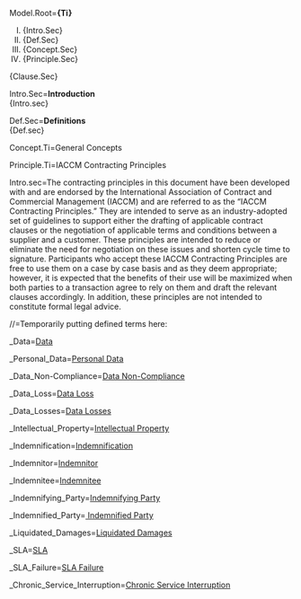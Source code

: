 Model.Root=<b>{Ti}</b><ol type="I"><li>{Intro.Sec}<li>{Def.Sec}<li>{Concept.Sec}<li>{Principle.Sec}</ol>{Clause.Sec}


Intro.Sec=<b>Introduction</b><br>{Intro.sec}

Def.Sec=<b>Definitions</b><br>{Def.sec}

Concept.Ti=General Concepts

Principle.Ti=IACCM Contracting Principles

Intro.sec=The contracting principles in this document have been developed with and are endorsed by the International Association of Contract and Commercial Management (IACCM) and are referred to as the “IACCM Contracting Principles.” They are intended to serve as an industry-adopted set of guidelines to support either the drafting of applicable contract clauses or the negotiation of applicable terms and conditions between a supplier and a customer. These principles are intended to reduce or eliminate the need for negotiation on these issues and shorten cycle time to signature. Participants who accept these IACCM Contracting Principles are free to use them on a case by case basis and as they deem appropriate; however, it is expected that the benefits of their use will be maximized when both parties to a transaction agree to rely on them and draft the relevant clauses accordingly. In addition, these principles are not intended to constitute formal legal advice.  


//=Temporarily putting defined terms here:

_Data=<a href="#Def.Data.sec" class="definedterm">Data</a>

_Personal_Data=<a href='#Def.Personal_Data.sec' class='definedterm'>Personal Data</a>

_Data_Non-Compliance=<a href='#Def.Data_Non-Compliance.sec' class='definedterm'>Data Non-Compliance</a>

_Data_Loss=<a href='#Def.Data_Loss.sec' class='definedterm'>Data Loss</a>

_Data_Losses=<a href='#Def.Data_Loss.sec' class='definedterm'>Data Losses</a>

_Intellectual_Property=<a href="#Def.Intellectual_Property.sec" class="definedterm">Intellectual Property</a>

_Indemnification=<a href='#Def.Indemnification.sec' class='definedterm'>Indemnification</a>

_Indemnitor=<a href='#Def.Indemnification.sec' class='definedterm'>Indemnitor</a>

_Indemnitee=<a href='#Def.Indemnification.sec' class='definedterm'>Indemnitee</a>

_Indemnifying_Party=<a href='#Def.Indemnification.sec' class='definedterm'>Indemnifying Party</a>

_Indemnified_Party=<a href='#Def.Indemnification.sec' class='definedterm'> Indemnified Party</a>

_Liquidated_Damages=<a href='#Def.Liquidated_Damages.sec' class='definedterm'>Liquidated Damages</a>

_SLA=<a href='#Def.SLA.sec' class='definedterm'>SLA</a>

_SLA_Failure=<a href='#Def.SLA_Failure.sec' class='definedterm'>SLA Failure</a>

_Chronic_Service_Interruption=<a href='#Def.Chronic_Service_Interruption.sec' class='definedterm'>Chronic Service Interruption</a>